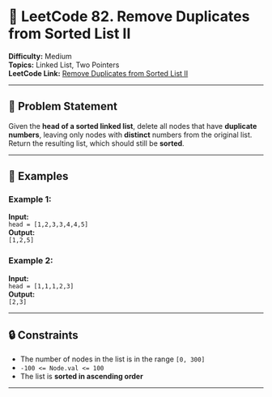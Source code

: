 # 🧠 LeetCode 82. Remove Duplicates from Sorted List II

**Difficulty:** Medium  
**Topics:** Linked List, Two Pointers  
**LeetCode Link:** [Remove Duplicates from Sorted List II](https://leetcode.com/problems/remove-duplicates-from-sorted-list-ii/)

---

## 📝 Problem Statement

Given the **head of a sorted linked list**, delete all nodes that have **duplicate numbers**, leaving only nodes with **distinct** numbers from the original list. Return the resulting list, which should still be **sorted**.

---

## 🧪 Examples

### Example 1:
**Input:**  
`head = [1,2,3,3,4,4,5]`  
**Output:**  
`[1,2,5]`

### Example 2:
**Input:**  
`head = [1,1,1,2,3]`  
**Output:**  
`[2,3]`

---

## 🔒 Constraints

- The number of nodes in the list is in the range `[0, 300]`
- `-100 <= Node.val <= 100`
- The list is **sorted in ascending order**

---